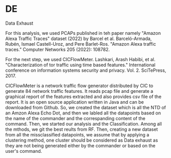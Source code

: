# DE
Data Exhaust 

For this analysis, we used PCAPs published in teh paper namely "Amazon Alexa Traffic Traces" dataset (2022) by Barcel et al.
Barceló-Armada, Rubén, Ismael Castell-Uroz, and Pere Barlet-Ros. "Amazon Alexa traffic traces." Computer Networks 205 (2022): 108782.

For the next step, we used CICFlowMeter. 
Lashkari, Arash Habibi, et al. "Characterization of tor traffic using time based features." International conference on information systems security and privacy. Vol. 2. SciTePress, 2017.

CICFlowMeter is a network traffic flow generator distributed by CIC to generate 84 network traffic features. It reads pcap file and generate a graphical report of the features extracted and also provides csv file of the report. It is an open source application written in Java and can be downloaded from Github.
So, we created the dataset which is all the NTD of an Amzon Alexa Echo Dot, and then we labled all the datapoints based on the name of the commander and the correspanding content of the command. 
Then, we started our analysis and the Classification. Among all the mthods, we git the best reults from RF. Then, creating a new dataset from all the missclassified datapoints, we assume that by applying a clustering method, one cluster should be considered as Data exhaust as they are not being generated either by the commander or based on the user's command.
